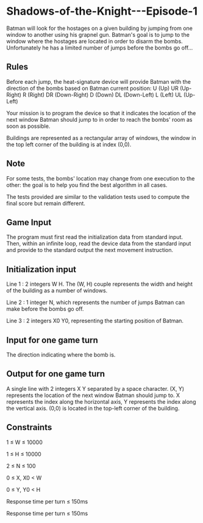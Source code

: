 # Shadows-of-the-Knight---Episode-1


Batman will look for the hostages on a given building by jumping from one window to another using his grapnel gun. Batman's goal is to jump to the window where the hostages are located in order to disarm the bombs. Unfortunately he has a limited number of jumps before the bombs go off...

## Rules

Before each jump, the heat-signature device will provide Batman with the direction of the bombs based on Batman current position:
U (Up)
UR (Up-Right)
R (Right)
DR (Down-Right)
D (Down)
DL (Down-Left)
L (Left)
UL (Up-Left)

Your mission is to program the device so that it indicates the location of the next window Batman should jump to in order to reach the bombs' room as soon as possible.

Buildings are represented as a rectangular array of windows, the window in the top left corner of the building is at index (0,0).

## Note
For some tests, the bombs' location may change from one execution to the other: the goal is to help you find the best algorithm in all cases.

The tests provided are similar to the validation tests used to compute the final score but remain different.
 	
## Game Input
The program must first read the initialization data from standard input. Then, within an infinite loop, read the device data from the standard input and provide to the standard output the next movement instruction.


## Initialization input
Line 1 : 2 integers W H. The (W, H) couple represents the width and height of the building as a number of windows.

Line 2 : 1 integer N, which represents the number of jumps Batman can make before the bombs go off.

Line 3 : 2 integers X0 Y0, representing the starting position of Batman.

## Input for one game turn
The direction indicating where the bomb is.

## Output for one game turn
A single line with 2 integers X Y separated by a space character. (X, Y) represents the location of the next window Batman should jump to. X represents the index along the horizontal axis, Y represents the index along the vertical axis. (0,0) is located in the top-left corner of the building.

## Constraints
1 ≤ W ≤ 10000

1 ≤ H ≤ 10000

2 ≤ N ≤ 100

0 ≤ X, X0 < W

0 ≤ Y, Y0 < H

Response time per turn ≤ 150ms

Response time per turn ≤ 150ms
